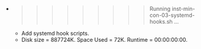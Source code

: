 * >>>>>>>>> Running inst-min-con-03-systemd-hooks.sh ...
  * Add systemd hook scripts.
  * Disk size = 887724K. Space Used = 72K. Runtime = 00:00:00:00.
